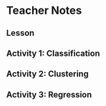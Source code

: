 # Teacher Notes

## Lesson

## Activity 1: Classification

## Activity 2: Clustering

## Activity 3: Regression

